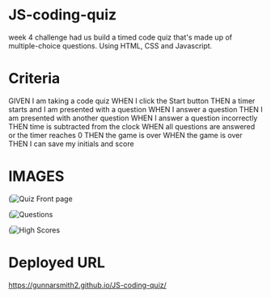 # JS-coding-quiz

week 4 challenge had us build a timed code quiz that's made up of multiple-choice questions. Using HTML, CSS and Javascript.

# Criteria
GIVEN I am taking a code quiz
WHEN I click the Start button
THEN a timer starts and I am presented with a question
WHEN I answer a question
THEN I am presented with another question
WHEN I answer a question incorrectly
THEN time is subtracted from the clock
WHEN all questions are answered or the timer reaches 0
THEN the game is over
WHEN the game is over
THEN I can save my initials and score

# IMAGES
(![Quiz Front page](https://user-images.githubusercontent.com/104172862/170900136-978119c1-c42d-4aa0-97ff-aeb4c53ec669.png)

(![Questions](https://user-images.githubusercontent.com/104172862/170900156-f2e4df15-832a-4997-8509-352ff94aebe0.png)

(![High Scores](https://user-images.githubusercontent.com/104172862/170900182-5a328eb1-ad8a-4d85-a92d-247ce8eeb0d2.png)


# Deployed URL
https://gunnarsmith2.github.io/JS-coding-quiz/
